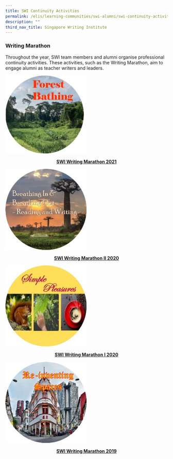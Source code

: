 ```yaml
---
title: SWI Continuity Activities
permalink: /elis/learning-communities/swi-alumni/swi-continuity-activities/
description: ""
third_nav_title: Singapore Writing Institute
---
```

### Writing Marathon
Throughout the year, SWI team members and alumni organise professional continuity activities. These activities, such as the Writing Marathon, aim to engage alumni as teacher writers and leaders.  

<p><a href="https://staging.d1wti0p44mqune.amplifyapp.com/elis/learning-communities/swi-continuity-activities/writing-marathon-forest-bathing/">
<img src="/images/forest-bathing-c.jpg"  style="width:50%">
<center><b>SWI Writing Marathon 2021</b></center>
</a></p>

<p><a href="https://staging.d1wti0p44mqune.amplifyapp.com/elis/learning-communities/swi-continuity-activities/writing-marathon-breathing-in-breathing-out/">
<img src="/images/breathing-ci.jpg"  style="width:50%">
<center><b>SWI Writing Marathon II 2020</b></center>
</a></p>

<p><a href="https://staging.d1wti0p44mqune.amplifyapp.com/elis/learning-communities/swi-continuity-activities/writing-marathon-simple-pleasures/">
<img src="/images/simple-pleasures-c.jpg"  style="width:50%">
<center><b>SWI Writing Marathon I 2020</b></center>
</a></p>

<p><a href="https://staging.d1wti0p44mqune.amplifyapp.com/elis/learning-communities/swi-continuity-activities/writing-marathon-re-inventing-spaces/">
<img src="/images/reinventing-spaces-c.jpg"  style="width:50%">
<center><b>SWI Writing Marathon 2019</b></center>
</a></p>
